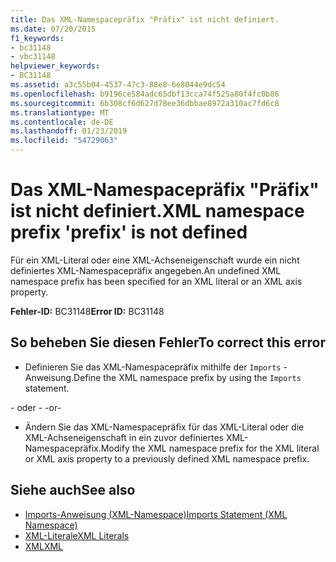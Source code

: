 ```yaml
---
title: Das XML-Namespacepräfix "Präfix" ist nicht definiert.
ms.date: 07/20/2015
f1_keywords:
- bc31148
- vbc31148
helpviewer_keywords:
- BC31148
ms.assetid: a3c55b04-4537-47c3-88e8-6e8044e9dc54
ms.openlocfilehash: b9196ce584adc65dbf13cca74f525a80f4fc0b86
ms.sourcegitcommit: 6b308cf6d627d78ee36dbbae8972a310ac7fd6c8
ms.translationtype: MT
ms.contentlocale: de-DE
ms.lasthandoff: 01/23/2019
ms.locfileid: "54729063"
---
```

# <a name="xml-namespace-prefix-prefix-is-not-defined"></a><span data-ttu-id="86366-102">Das XML-Namespacepräfix "Präfix" ist nicht definiert.</span><span class="sxs-lookup"><span data-stu-id="86366-102">XML namespace prefix 'prefix' is not defined</span></span>
<span data-ttu-id="86366-103">Für ein XML-Literal oder eine XML-Achseneigenschaft wurde ein nicht definiertes XML-Namespacepräfix angegeben.</span><span class="sxs-lookup"><span data-stu-id="86366-103">An undefined XML namespace prefix has been specified for an XML literal or an XML axis property.</span></span>  
  
 <span data-ttu-id="86366-104">**Fehler-ID:** BC31148</span><span class="sxs-lookup"><span data-stu-id="86366-104">**Error ID:** BC31148</span></span>  
  
## <a name="to-correct-this-error"></a><span data-ttu-id="86366-105">So beheben Sie diesen Fehler</span><span class="sxs-lookup"><span data-stu-id="86366-105">To correct this error</span></span>  
  
-   <span data-ttu-id="86366-106">Definieren Sie das XML-Namespacepräfix mithilfe der `Imports` -Anweisung.</span><span class="sxs-lookup"><span data-stu-id="86366-106">Define the XML namespace prefix by using the `Imports` statement.</span></span>  
  
 <span data-ttu-id="86366-107">- oder - </span><span class="sxs-lookup"><span data-stu-id="86366-107">-or-</span></span>  
  
-   <span data-ttu-id="86366-108">Ändern Sie das XML-Namespacepräfix für das XML-Literal oder die XML-Achseneigenschaft in ein zuvor definiertes XML-Namespacepräfix.</span><span class="sxs-lookup"><span data-stu-id="86366-108">Modify the XML namespace prefix for the XML literal or XML axis property to a previously defined XML namespace prefix.</span></span>  
  
## <a name="see-also"></a><span data-ttu-id="86366-109">Siehe auch</span><span class="sxs-lookup"><span data-stu-id="86366-109">See also</span></span>
- [<span data-ttu-id="86366-110">Imports-Anweisung (XML-Namespace)</span><span class="sxs-lookup"><span data-stu-id="86366-110">Imports Statement (XML Namespace)</span></span>](../../visual-basic/language-reference/statements/imports-statement-xml-namespace.md)
- [<span data-ttu-id="86366-111">XML-Literale</span><span class="sxs-lookup"><span data-stu-id="86366-111">XML Literals</span></span>](../../visual-basic/language-reference/xml-literals/index.md)
- [<span data-ttu-id="86366-112">XML</span><span class="sxs-lookup"><span data-stu-id="86366-112">XML</span></span>](../../visual-basic/programming-guide/language-features/xml/index.md)
